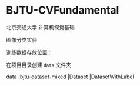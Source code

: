 # BJTU-CVFundamental

北京交通大学 计算机视觉基础

图像分类实验


训练数据存放位置：

在项目目录创建 `data` 文件夹

data
  |bjtu-dataset-mixed
    |Dataset
    |DatasetWithLabel